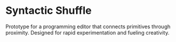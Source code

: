 # Syntactic Shuffle

Prototype for a programming editor that connects primitives through proximity.
Designed for rapid experimentation and fueling creativity.

